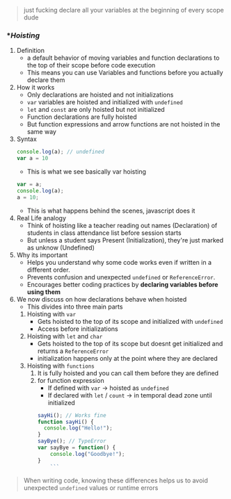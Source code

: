 > just fucking declare all your variables at the beginning of every scope dude
### **Hoisting*
1. Definition
	- a default behavior of moving variables and function declarations to the top of their scope before code execution
	- This means you can use Variables and functions before you actually declare them
2. How it works
	- Only declarations are hoisted and not initializations 
	- `var` variables are hoisted and initialized with `undefined` 
	- `let` and `const` are only hoisted but not initialized
	- Function declarations are fully hoisted 
	- But function expressions and arrow functions are not hoisted in the same way
3. Syntax
	```JavaScript
	console.log(a); // undefined
	var a = 10
	```
	- This is what we see basically var hoisting
	```JavaScript
	var = a;
	console.log(a);
	a = 10;
	```
	- This is what happens behind the scenes, javascript does it
4. Real Life analogy
	- Think of hoisting like a teacher reading out names (Declaration) of students in class attendance list before session starts
	- But unless a student says Present (Initialization), they're just marked as unknow (Undefined)
5. Why its important
	- Helps you understand why some code works even if written in a different order.
	- Prevents confusion and unexpected `undefined` or `ReferenceError`.
	- Encourages better coding practices by **declaring variables before using them**
6. We now discuss on how declarations behave when hoisted 
	- This divides into three main parts
	1. Hoisting with `var`
		- Gets hoisted to the top of its scope and initialized with `undefined`
		- Access before initializations 
	2. Hoisting with `let` and `char`
		- Gets hoisted to the top of its scope but doesnt get initialized and returns a `ReferenceError` 
		- initialization happens only at the point where they are declared
	3. Hoisting with `functions` 
		1. It is fully hoisted and you can call them before they are defined
		2. for function expression
			 - If defined with `var` → hoisted as `undefined` 
			 - If declared with `let` / `count` → in temporal dead zone until initialized
			``` JavaScript
			sayHi(); // Works fine
			function sayHi() {
			  console.log("Hello!");
			}	
			sayBye(); // TypeError
			var sayBye = function() {
				console.log("Goodbye!");
			}
				```


> When writing code, knowing these differences helps us to avoid unexpected `undefined` values or runtime errors 

